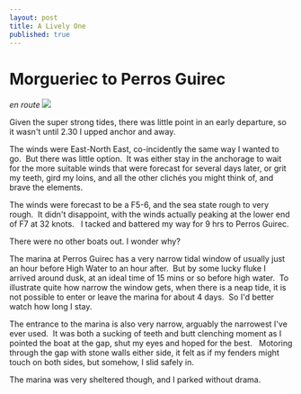 ```yaml
---
layout: post
title: A Lively One
published: true
---
```


# Morgueriec to Perros Guirec

*en route ![]({{site.baseurl}}/assets/img_1305-sml_scale.jpg)*

Given the super strong tides, there was little point in an early departure, so it wasn't until 2.30 I upped anchor and away.

The winds were East-North East, co-incidently the same way I wanted to go.  But there was little option.  It was either stay in the anchorage to wait for the more suitable winds that were forecast for several days later, or grit my teeth, gird my loins, and all the other clichés you might think of, and brave the elements.

The winds were forecast to be a F5-6, and the sea state rough to very rough.  It didn't disappoint, with the winds actually peaking at the lower end of F7 at 32 knots.   I tacked and battered my way for 9 hrs to Perros Guirec.

There were no other boats out. I wonder why?

The marina at Perros Guirec has a very narrow tidal window of usually just an hour before High Water to an hour after.  But by some lucky fluke I arrived around dusk, at an ideal time of 15 mins or so before high water.  To illustrate quite how narrow the window gets, when there is a neap tide, it is not possible to enter or leave the marina for about 4 days.  So I'd better watch how long I stay.

The entrance to the marina is also very narrow, arguably the narrowest I've ever used.  It was both a sucking of teeth and butt clenching moment as I pointed the boat at the gap, shut my eyes and hoped for the best.   Motoring through the gap with stone walls either side, it felt as if my fenders might touch on both sides, but somehow, I slid safely in.

The marina was very sheltered though, and I parked without drama.
